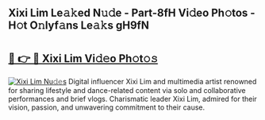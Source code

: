 ## Xixi Lim Le𝚊𝚔ed N𝚞𝚍e - Part-8fH Vi𝚍eo Ph𝚘tos - H𝚘t O𝚗lyf𝚊ns Le𝚊𝚔s gH9fN

# <h2><a href="http://hf43ep.feru.top/?c=Xixi+Lim">🔗 👉 🔴 Xixi Lim Vi𝚍𝚎o Ph𝚘t𝚘𝚜</a></h2>

[![Xixi Lim Nu𝚍𝚎s](https://i.imgur.com/0TWrTi3.gif)](http://hf43ep.feru.top/?c=Xixi+Lim)
Digital influencer Xixi Lim and multimedia artist renowned for sharing lifestyle and dance-related content via solo and collaborative performances and brief vlogs. Charismatic leader Xixi Lim, admired for their vision, passion, and unwavering commitment to their cause. 
